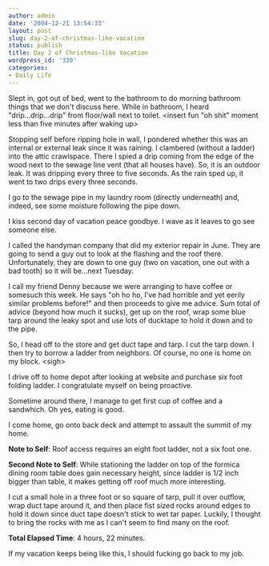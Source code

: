 ```yaml
---
author: admin
date: '2004-12-21 13:54:33'
layout: post
slug: day-2-of-christmas-like-vacation
status: publish
title: Day 2 of Christmas-like Vacation
wordpress_id: '330'
categories:
- Daily Life
---
```

<p>Slept in, got out of bed, went to the bathroom to do morning bathroom things 
that we don&#39;t discuss here. While in bathroom, I heard &quot;drip...drip...drip&quot; from 
floor/wall next to toilet. &lt;insert fun &quot;oh shit&quot; moment less than five minutes 
after waking up&gt; </p>
<p>Stopping self before ripping hole in wall, I pondered whether this was an 
internal or external leak since it was raining. I clambered (without a ladder) 
into the attic crawlspace. There I spied a drip coming from the edge of the wood 
next to the sewage line vent (that all houses have). So, it is an outdoor leak. 
It was dripping every three to five seconds. As the rain sped up, it went to two 
drips every three seconds. </p>
<p>I go to the sewage pipe in my laundry room (directly underneath) and, indeed, 
see some moisture following the pipe down.</p>
<p>I kiss second day of vacation peace goodbye. I wave as it leaves to go see 
someone else.</p>
<p>I called the handyman company that did my exterior repair in June. They are 
going to send a guy out to look at the flashing and the roof there. 
Unfortunately, they are down to one guy (two on vacation, one out with a bad 
tooth) so it will be...next Tuesday.</p>
<p>I call my friend Denny because we were arranging to have coffee or somesuch 
this week. He says &quot;oh ho ho, I&#39;ve had horrible and yet eerily similar problems 
before!&quot; and then proceeds to give me advice. Sum total of advice (beyond how 
much it sucks), get up on the roof, wrap some blue tarp around the leaky spot 
and use lots of ducktape to hold it down and to the pipe.</p>
<p>So, I head off to the store and get duct tape and tarp. I cut the tarp down. 
I then try to borrow a ladder from neighbors. Of course, no one is home on my 
block. &lt;sigh&gt;</p>
<p>I drive off to home depot after looking at website and purchase six foot 
folding ladder. I congratulate myself on being proactive.</p>
<p>Sometime around there, I manage to get first cup of coffee and a sandwhich. 
Oh yes, eating is good.</p>
<p>I come home, go onto back deck and attempt to assault the summit of my home.</p>
<p><b>Note to Self</b>: Roof access requires an eight foot ladder, not a six 
foot one.</p>
<p><b>Second Note to Self</b>: While stationing the ladder on top of the formica 
dining room table does gain necessary height, since ladder is 1/2 inch bigger 
than table, it makes getting off roof much more interesting.</p>
<p>I cut a small hole in a three foot or so square of tarp, pull it over 
outflow, wrap duct tape around it, and then place fist sized rocks around edges 
to hold it down since duct tape doesn&#39;t stick to wet tar paper. Luckily, I 
thought to bring the rocks with me as I can&#39;t seem to find many on the roof.</p>
<p><b>Total Elapsed Time</b>: 4 hours, 22 minutes.</p>
<p>If my vacation keeps being like this, I should fucking go back to my job.</p>
